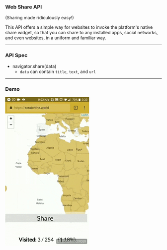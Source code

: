 ### Web Share API

(Sharing made ridiculously easy!)

This API offers a simple way for websites to invoke the platform's native share widget, so that you can share to any installed apps, social networks, and even websites, in a uniform and familiar way.

---

### API Spec

- navigator.share(data)
  - `data` can contain `title`, `text`, and `url`

---

### Demo

![Demo of Web Share API](template/img/web-share-demo.gif)
